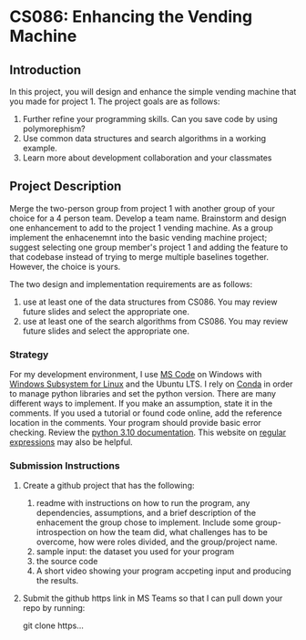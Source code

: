 # CS086: Enhancing the Vending Machine
## Introduction
In this project, you will design and enhance the simple vending machine that you made for project 1.  The project goals are as follows:  
1. Further refine your programming skills.  Can you save code by using polymorephism?  
2. Use common data structures and search algorithms in a working example.  
3. Learn more about development collaboration and your classmates

## Project Description
Merge the two-person group from project 1 with another group of your choice for a 4 person team.  Develop a team name.  Brainstorm and design one enhancement to add to the project 1 vending machine.  As a group implement the enhacenemnt into the basic vending machine project; suggest selecting one group member's project 1 and adding the feature to that codebase instead of trying to merge multiple baselines together.  However, the choice is yours.  

The two design and implementation requirements are as follows:  
1. use at least one of the data structures from CS086.  You may review future slides and select the appropriate one.  
2. use at least one of the search algorithms from CS086. You may review future slides and select the appropriate one.


### Strategy
For my development environment, I use [MS Code](https://code.visualstudio.com/) on Windows with [Windows Subsystem for Linux](https://docs.microsoft.com/en-us/windows/wsl/install) and the Ubuntu LTS.  I rely on [Conda](https://docs.conda.io/projects/conda/en/latest/user-guide/index.html) in order to manage python libraries and set the python version.  There are many different ways to implement.  If you make an assumption, state it in the comments.  If you used a tutorial or found code online, add the reference location in the comments. Your program should provide basic error checking.  Review the [python 3.10 documentation](https://docs.python.org/3.10/). This website on [regular expressions](https://pythex.org/) may also be helpful. 

### Submission Instructions
1. Create a github project that has the following:  
    1. readme with instructions on how to run the program, any dependencies, assumptions, and a brief description of the enhacement the group chose to implement.  Include some group-introspection on how the team did, what challenges has to be overcome, how were roles divided, and the group/project name.
    2. sample input: the dataset you used for your program
    3. the source code  
    4. A short video showing your program accpeting input and producing the results. 
2. Submit the github https link in MS Teams so that I can pull down your repo by running:   

    git clone https...  

